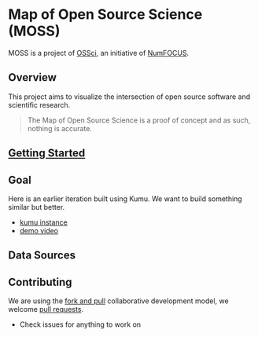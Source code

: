 # Map of Open Source Science (MOSS)
MOSS is a project of [OSSci](https://www.opensource.science/), an initiative of [NumFOCUS](https://numfocus.org/).


## Overview
  This project aims to visualize the intersection of open source software and scientific research.

> The Map of Open Source Science is a proof of concept and as such, nothing is accurate.


## [Getting Started](./scripts/README.md)


## Goal
Here is an earlier iteration built using Kumu. We want to build something similar but better.
 - [kumu instance](https://embed.kumu.io/6cbeee6faebd8cc57590da7b83c4d457#default)
 - [demo video](https://www.youtube.com/watch?v=jZyLSRCba_M)

## Data Sources

## Contributing
We are using the [fork and pull](https://docs.github.com/en/pull-requests/collaborating-with-pull-requests/getting-started/about-collaborative-development-models#fork-and-pull-model) collaborative development model, we welcome [pull requests](https://docs.github.com/en/pull-requests/collaborating-with-pull-requests/proposing-changes-to-your-work-with-pull-requests/creating-a-pull-request-from-a-fork). 
- Check issues for anything to work on
